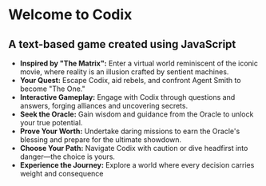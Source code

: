 # Welcome to Codix
## A text-based game created using JavaScript

- **Inspired by "The Matrix":** Enter a virtual world reminiscent of the iconic movie, where reality is an illusion crafted by sentient machines.
- **Your Quest:** Escape Codix, aid rebels, and confront Agent Smith to become "The One."
- **Interactive Gameplay:** Engage with Codix through questions and answers, forging alliances and uncovering secrets.
- **Seek the Oracle:** Gain wisdom and guidance from the Oracle to unlock your true potential.
- **Prove Your Worth:** Undertake daring missions to earn the Oracle's blessing and prepare for the ultimate showdown.
- **Choose Your Path:** Navigate Codix with caution or dive headfirst into danger—the choice is yours.
- **Experience the Journey:** Explore a world where every decision carries weight and consequence
